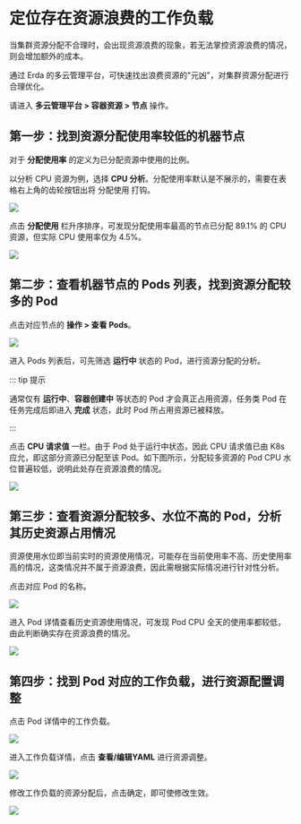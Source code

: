 # 定位存在资源浪费的工作负载

当集群资源分配不合理时，会出现资源浪费的现象，若无法掌控资源浪费的情况，则会增加额外的成本。

通过 Erda 的多云管理平台，可快速找出浪费资源的"元凶"，对集群资源分配进行合理优化。

请进入 **多云管理平台 > 容器资源 > 节点** 操作。

## 第一步：找到资源分配使用率较低的机器节点

对于 **分配使用率** 的定义为已分配资源中使用的比例。

以分析 CPU 资源为例，选择 **CPU 分析**。分配使用率默认是不展示的，需要在表格右上角的齿轮按钮出将 分配使用 打钩。

![](http://terminus-paas.oss-cn-hangzhou.aliyuncs.com/paas-doc/2022/01/06/1ff7a1ef-8351-4894-8229-e0f3228c3531.png)

点击 **分配使用** 栏升序排序，可发现分配使用率最高的节点已分配 89.1% 的 CPU 资源，但实际 CPU 使用率仅为 4.5%。

![](http://terminus-paas.oss-cn-hangzhou.aliyuncs.com/paas-doc/2022/01/06/d5d6f207-b57d-442e-89e8-c0c48a1ed244.png)


## 第二步：查看机器节点的 Pods 列表，找到资源分配较多的 Pod

点击对应节点的 **操作 > 查看 Pods**。

![](http://terminus-paas.oss-cn-hangzhou.aliyuncs.com/paas-doc/2022/01/06/a1673da9-cbaa-4b2f-a436-a88f05c22224.png)

进入 Pods 列表后，可先筛选 **运行中** 状态的 Pod，进行资源分配的分析。

::: tip 提示

通常仅有 **运行中**、**容器创建中** 等状态的 Pod 才会真正占用资源，任务类 Pod 在任务完成后即进入 **完成** 状态，此时 Pod 所占用资源已被释放。

:::

点击 **CPU 请求值** 一栏。由于 Pod 处于运行中状态，因此 CPU 请求值已由 K8s 应允，即这部分资源已分配至该 Pod。如下图所示，分配较多资源的 Pod CPU 水位普遍较低，说明此处存在资源浪费的情况。

![](http://terminus-paas.oss-cn-hangzhou.aliyuncs.com/paas-doc/2022/01/06/bd3ce09c-f220-45fa-83e2-2c7af914471a.png)

## 第三步：查看资源分配较多、水位不高的 Pod，分析其历史资源占用情况

资源使用水位即当前实时的资源使用情况，可能存在当前使用率不高、历史使用率高的情况，这类情况并不属于资源浪费，因此需根据实际情况进行针对性分析。

点击对应 Pod 的名称。

![](http://terminus-paas.oss-cn-hangzhou.aliyuncs.com/paas-doc/2022/01/06/41f00932-ab19-47d5-8574-ec13f200a730.png)

进入 Pod 详情查看历史资源使用情况，可发现 Pod CPU 全天的使用率都较低，由此判断确实存在资源浪费的情况。

![](http://terminus-paas.oss-cn-hangzhou.aliyuncs.com/paas-doc/2022/01/06/c0781ae7-f3ff-4803-af00-e32ef9c651b3.png)

## 第四步：找到 Pod 对应的工作负载，进行资源配置调整

点击 Pod 详情中的工作负载。

![](http://terminus-paas.oss-cn-hangzhou.aliyuncs.com/paas-doc/2022/01/06/9f09fe9a-e939-4ddf-a150-a435cdafc52e.png)

进入工作负载详情，点击 **查看/编辑YAML** 进行资源调整。

![](http://terminus-paas.oss-cn-hangzhou.aliyuncs.com/paas-doc/2022/01/06/1fd234e4-441b-4052-9034-80ad5f7bb7d2.png)

修改工作负载的资源分配后，点击确定，即可使修改生效。

![](http://terminus-paas.oss-cn-hangzhou.aliyuncs.com/paas-doc/2022/01/06/4eb001b1-3762-41fd-8f74-9006a508ea74.png)